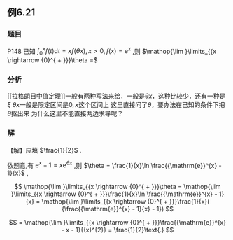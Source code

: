 ## 例6.21
### 题目
P148 已知 ${\int }_{0}^{x}f( t) \mathrm{d}t = {xf}( {\theta x}), x > 0, f( x) = {\mathrm{e}}^{x}$ ,则 $\mathop{\lim }\limits_{{x \rightarrow {0}^{ + }}}\theta =$ 
### 分析
[[拉格朗日中值定理]]一般有两种写法来给，一般是$\theta x$，这种比较少，还有一种是$\xi$
$\theta x$一般是限定区间是$0, x$这个区间上
这里直接问了$\theta$，要办法在已知的条件下把$\theta$抠出来
为什么这里不能直接两边求导呢？
### 解
【解】应填 $\frac{1}{2}$ .

依题意,有 ${\mathrm{e}}^{x} - 1 = x{\mathrm{e}}^{\theta x}$ ,则 $\theta = \frac{1}{x}\ln \frac{{\mathrm{e}}^{x} - 1}{x}$ ,

$$
\mathop{\lim }\limits_{{x \rightarrow {0}^{ + }}}\theta = \mathop{\lim }\limits_{{x \rightarrow {0}^{ + }}}\frac{1}{x}\ln \frac{{\mathrm{e}}^{x} - 1}{x} = \mathop{\lim }\limits_{{x \rightarrow {0}^{ + }}}\frac{1}{x}( {\frac{{\mathrm{e}}^{x} - 1}{x} - 1})
$$

$$
= \mathop{\lim }\limits_{{x \rightarrow {0}^{ + }}}\frac{{\mathrm{e}}^{x} - x - 1}{{x}^{2}} = \frac{1}{2}\text{.}
$$